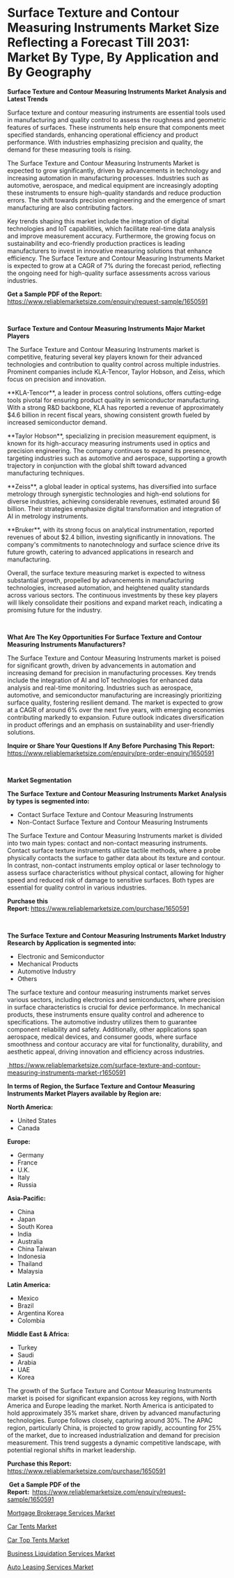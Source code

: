 <p><h1>Surface Texture and Contour Measuring Instruments Market Size Reflecting a Forecast Till 2031: Market By Type, By Application and By Geography</h1></p><p><strong>Surface Texture and Contour Measuring Instruments Market Analysis and Latest Trends</strong></p>
<p><p>Surface texture and contour measuring instruments are essential tools used in manufacturing and quality control to assess the roughness and geometric features of surfaces. These instruments help ensure that components meet specified standards, enhancing operational efficiency and product performance. With industries emphasizing precision and quality, the demand for these measuring tools is rising.</p><p>The Surface Texture and Contour Measuring Instruments Market is expected to grow significantly, driven by advancements in technology and increasing automation in manufacturing processes. Industries such as automotive, aerospace, and medical equipment are increasingly adopting these instruments to ensure high-quality standards and reduce production errors. The shift towards precision engineering and the emergence of smart manufacturing are also contributing factors.</p><p>Key trends shaping this market include the integration of digital technologies and IoT capabilities, which facilitate real-time data analysis and improve measurement accuracy. Furthermore, the growing focus on sustainability and eco-friendly production practices is leading manufacturers to invest in innovative measuring solutions that enhance efficiency. The Surface Texture and Contour Measuring Instruments Market is expected to grow at a CAGR of 7% during the forecast period, reflecting the ongoing need for high-quality surface assessments across various industries.</p></p>
<p><strong>Get a Sample PDF of the Report:&nbsp;</strong> <a href="https://www.reliablemarketsize.com/enquiry/request-sample/1650591?utm_campaign=1133&utm_medium=2&utm_source=Github&utm_content=ia&utm_term=26092024&utm_id=surface-texture-and-contour-measuring-instruments">https://www.reliablemarketsize.com/enquiry/request-sample/1650591</a></p>
<p>&nbsp;</p>
<p><strong>Surface Texture and Contour Measuring Instruments Major Market Players</strong></p>
<p><p>The Surface Texture and Contour Measuring Instruments market is competitive, featuring several key players known for their advanced technologies and contribution to quality control across multiple industries. Prominent companies include KLA-Tencor, Taylor Hobson, and Zeiss, which focus on precision and innovation.</p><p>**KLA-Tencor**, a leader in process control solutions, offers cutting-edge tools pivotal for ensuring product quality in semiconductor manufacturing. With a strong R&D backbone, KLA has reported a revenue of approximately $4.6 billion in recent fiscal years, showing consistent growth fueled by increased semiconductor demand.</p><p>**Taylor Hobson**, specializing in precision measurement equipment, is known for its high-accuracy measuring instruments used in optics and precision engineering. The company continues to expand its presence, targeting industries such as automotive and aerospace, supporting a growth trajectory in conjunction with the global shift toward advanced manufacturing techniques.</p><p>**Zeiss**, a global leader in optical systems, has diversified into surface metrology through synergistic technologies and high-end solutions for diverse industries, achieving considerable revenues, estimated around $6 billion. Their strategies emphasize digital transformation and integration of AI in metrology instruments.</p><p>**Bruker**, with its strong focus on analytical instrumentation, reported revenues of about $2.4 billion, investing significantly in innovations. The company's commitments to nanotechnology and surface science drive its future growth, catering to advanced applications in research and manufacturing.</p><p>Overall, the surface texture measuring market is expected to witness substantial growth, propelled by advancements in manufacturing technologies, increased automation, and heightened quality standards across various sectors. The continuous investments by these key players will likely consolidate their positions and expand market reach, indicating a promising future for the industry.</p></p>
<p>&nbsp;</p>
<p><strong>What Are The Key Opportunities For Surface Texture and Contour Measuring Instruments Manufacturers?</strong></p>
<p><p>The Surface Texture and Contour Measuring Instruments market is poised for significant growth, driven by advancements in automation and increasing demand for precision in manufacturing processes. Key trends include the integration of AI and IoT technologies for enhanced data analysis and real-time monitoring. Industries such as aerospace, automotive, and semiconductor manufacturing are increasingly prioritizing surface quality, fostering resilient demand. The market is expected to grow at a CAGR of around 6% over the next five years, with emerging economies contributing markedly to expansion. Future outlook indicates diversification in product offerings and an emphasis on sustainability and user-friendly solutions.</p></p>
<p><strong>Inquire or Share Your Questions If Any Before Purchasing This Report:</strong> <a href="https://www.reliablemarketsize.com/enquiry/pre-order-enquiry/1650591?utm_campaign=1133&utm_medium=2&utm_source=Github&utm_content=ia&utm_term=26092024&utm_id=surface-texture-and-contour-measuring-instruments">https://www.reliablemarketsize.com/enquiry/pre-order-enquiry/1650591</a></p>
<p>&nbsp;</p>
<p><strong>Market Segmentation</strong></p>
<p><strong>The Surface Texture and Contour Measuring Instruments Market Analysis by types is segmented into:</strong></p>
<p><ul><li>Contact Surface Texture and Contour Measuring Instruments</li><li>Non-Contact Surface Texture and Contour Measuring Instruments</li></ul></p>
<p><p>The Surface Texture and Contour Measuring Instruments market is divided into two main types: contact and non-contact measuring instruments. Contact surface texture instruments utilize tactile methods, where a probe physically contacts the surface to gather data about its texture and contour. In contrast, non-contact instruments employ optical or laser technology to assess surface characteristics without physical contact, allowing for higher speed and reduced risk of damage to sensitive surfaces. Both types are essential for quality control in various industries.</p></p>
<p><strong>Purchase this Report:&nbsp;</strong><a href="https://www.reliablemarketsize.com/purchase/1650591?utm_campaign=1133&utm_medium=2&utm_source=Github&utm_content=ia&utm_term=26092024&utm_id=surface-texture-and-contour-measuring-instruments">https://www.reliablemarketsize.com/purchase/1650591</a></p>
<p>&nbsp;</p>
<p><strong>The Surface Texture and Contour Measuring Instruments Market Industry Research by Application is segmented into:</strong></p>
<p><ul><li>Electronic and Semiconductor</li><li>Mechanical Products</li><li>Automotive Industry</li><li>Others</li></ul></p>
<p><p>The surface texture and contour measuring instruments market serves various sectors, including electronics and semiconductors, where precision in surface characteristics is crucial for device performance. In mechanical products, these instruments ensure quality control and adherence to specifications. The automotive industry utilizes them to guarantee component reliability and safety. Additionally, other applications span aerospace, medical devices, and consumer goods, where surface smoothness and contour accuracy are vital for functionality, durability, and aesthetic appeal, driving innovation and efficiency across industries.</p></p>
<p><a href="https://www.reliablemarketsize.com/surface-texture-and-contour-measuring-instruments-market-r1650591?utm_campaign=1133&utm_medium=2&utm_source=Github&utm_content=ia&utm_term=26092024&utm_id=surface-texture-and-contour-measuring-instruments">&nbsp;https://www.reliablemarketsize.com/surface-texture-and-contour-measuring-instruments-market-r1650591</a></p>
<p><strong>In terms of Region, the Surface Texture and Contour Measuring Instruments Market Players available by Region are:</strong></p>
<p>
    <p> <strong> North America: </strong>
        <ul>
            <li>United States</li>
            <li>Canada</li>
        </ul>
        </p> 
    <p> <strong> Europe: </strong>
        <ul>
            <li>Germany</li>
            <li>France</li>
            <li>U.K.</li>
            <li>Italy</li>
            <li>Russia</li>
        </ul>
        </p> 
    <p> <strong> Asia-Pacific: </strong>
        <ul>
            <li>China</li>
            <li>Japan</li>
            <li>South Korea</li>
            <li>India</li>
            <li>Australia</li>
            <li>China Taiwan</li>
            <li>Indonesia</li>
            <li>Thailand</li>
            <li>Malaysia</li>
        </ul>
        </p> 
    <p> <strong> Latin America: </strong>
        <ul>
            <li>Mexico</li>
            <li>Brazil</li>
            <li>Argentina Korea</li>
            <li>Colombia</li>
        </ul>
        </p> 
    <p> <strong> Middle East & Africa: </strong>
        <ul>
            <li>Turkey</li>
            <li>Saudi</li>
            <li>Arabia</li>
            <li>UAE</li>
            <li>Korea</li>
        </ul>
    </p>
    </p>
<p><p>The growth of the Surface Texture and Contour Measuring Instruments market is poised for significant expansion across key regions, with North America and Europe leading the market. North America is anticipated to hold approximately 35% market share, driven by advanced manufacturing technologies. Europe follows closely, capturing around 30%. The APAC region, particularly China, is projected to grow rapidly, accounting for 25% of the market, due to increased industrialization and demand for precision measurement. This trend suggests a dynamic competitive landscape, with potential regional shifts in market leadership.</p></p>
<p><strong>Purchase this Report: </strong><a href="https://www.reliablemarketsize.com/purchase/1650591?utm_campaign=1133&utm_medium=2&utm_source=Github&utm_content=ia&utm_term=26092024&utm_id=surface-texture-and-contour-measuring-instruments">https://www.reliablemarketsize.com/purchase/1650591</a></p>
<p>&nbsp;<strong>Get a Sample PDF of the Report:&nbsp;&nbsp;</strong><a href="https://www.reliablemarketsize.com/enquiry/request-sample/1650591?utm_campaign=1133&utm_medium=2&utm_source=Github&utm_content=ia&utm_term=26092024&utm_id=surface-texture-and-contour-measuring-instruments">https://www.reliablemarketsize.com/enquiry/request-sample/1650591</a></p>
<p><strong></strong></p>
<p><p><a href="https://www.linkedin.com/pulse/market-trends-global-mortgage-brokerage-services-forecast-2jnvc?trackingId=ASedzy4BR6KJRcHgT6HnXg%3D%3D&utm_campaign=1133&utm_medium=2&utm_source=Github&utm_content=ia&utm_term=26092024&utm_id=surface-texture-and-contour-measuring-instruments">Mortgage Brokerage Services Market</a></p><p><a href="https://issuu.com/reportprime-2/docs/car-tents-market-size-2030.pptx_8108632cda32b4?utm_campaign=1133&utm_medium=2&utm_source=Github&utm_content=ia&utm_term=26092024&utm_id=surface-texture-and-contour-measuring-instruments">Car Tents Market</a></p><p><a href="https://issuu.com/reportprime-2/docs/car-top-tents-market-size-2030.pptx_8643392b4146fd?utm_campaign=1133&utm_medium=2&utm_source=Github&utm_content=ia&utm_term=26092024&utm_id=surface-texture-and-contour-measuring-instruments">Car Top Tents Market</a></p><p><a href="https://www.linkedin.com/pulse/how-business-liquidation-services-market-changing-from-1dflc?trackingId=6BR2ZhrBSo2VKeXuqj75rA%3D%3D&utm_campaign=1133&utm_medium=2&utm_source=Github&utm_content=ia&utm_term=26092024&utm_id=surface-texture-and-contour-measuring-instruments">Business Liquidation Services Market</a></p><p><a href="https://www.linkedin.com/pulse/auto-leasing-services-market-outlook-share-analysis-growth-trends-hiccc?trackingId=eKDASApfR1K43MmQndhJmw%3D%3D&utm_campaign=1133&utm_medium=2&utm_source=Github&utm_content=ia&utm_term=26092024&utm_id=surface-texture-and-contour-measuring-instruments">Auto Leasing Services Market</a></p></p>